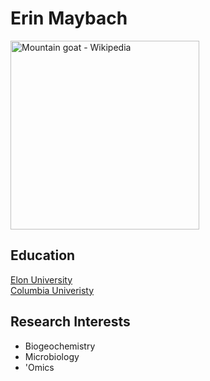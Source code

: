 # Erin Maybach
<img src="https://upload.wikimedia.org/wikipedia/commons/2/23/Mountain_Goat%2C_Enchantments_Basin.jpg" jsaction="" class="sFlh5c FyHeAf iPVvYb" style="max-width: 1095px; height: 302px; margin: 0px; width: 302px;" alt="Mountain goat - Wikipedia" jsname="kn3ccd" aria-hidden="false">

## Education
[Elon University](https://www.elon.edu/)<br> 
[Columbia Univeristy](https://www.columbia.edu/)

## Research Interests
- Biogeochemistry
- Microbiology
- 'Omics
